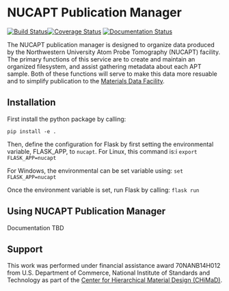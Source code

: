 # NUCAPT Publication Manager
[![Build Status](https://travis-ci.org/materials-data-facility/nucapt.svg?branch=master)](https://travis-ci.org/materials-data-facility/nucapt)[![Coverage Status](https://coveralls.io/repos/github/materials-data-facility/nucapt/badge.svg?branch=master)](https://coveralls.io/github/materials-data-facility/nucapt?branch=master)
[![Documentation Status](https://readthedocs.org/projects/nucapt/badge/?version=latest)](http://nucapt.readthedocs.io/en/latest/?badge=latest)

The NUCAPT publication manager is designed to organize data produced by the Northwestern University Atom Probe
Tomography (NUCAPT) facility. The primary functions of this service are to create and maintain an organized filesystem,
and assist gathering metadata about each APT sample. Both of these functions will serve to make this data more
resuable and to simplify publication to the [Materials Data Facility](http://materialsdatafacility.org).

## Installation

First install the python package by calling:

```pip install -e .```

Then, define the configuration for Flask by first setting the environmental variable, FLASK_APP, to `nucapt`.
For Linux, this command is:i `export FLASK_APP=nucapt`

For Windows, the environmental can be set variable using: `set FLASK_APP=nucapt`

Once the environment variable is set, run Flask by calling: `flask run`

## Using NUCAPT Publication Manager

Documentation TBD

## Support
This work was performed under financial assistance award 70NANB14H012 from U.S. Department of Commerce,
National Institute of Standards and Technology as part of the [Center for Hierarchical Material Design (CHiMaD)](http://chimad.northwestern.edu).
